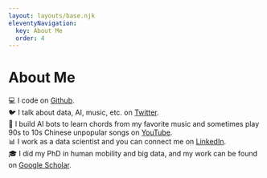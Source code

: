 ```yaml
---
layout: layouts/base.njk
eleventyNavigation:
  key: About Me
  order: 4
---
```

# About Me
<ul style="list-style-type:none; padding-left: 0%;">
<li>💻 I code on <a href="https://github.com/bellowswang/">Github</a>.</li>
<li>🐦 I talk about data, AI, music, etc. on <a href="https://twitter.com/BellowsWang/">Twitter</a>.</li>
<li>🎥 I build AI bots to learn chords from my favorite music and sometimes play 90s to 10s Chinese unpopular songs on <a href="https://www.youtube.com/channel/UCowD4lmDNNHvId7FH4kOyXw/">YouTube</a>.</li>
<li>📊 I work as a data scientist and you can connect me on <a href="https://www.linkedin.com/in/yihong-wang-28645847/">LinkedIn</a>.</li>
<li>🎓 I did my PhD in human mobility and big data, and my work can be found on <a href="https://scholar.google.com/citations?user=NtLuILkAAAAJ&hl=en/">Google Scholar</a>.</li>
</ul>